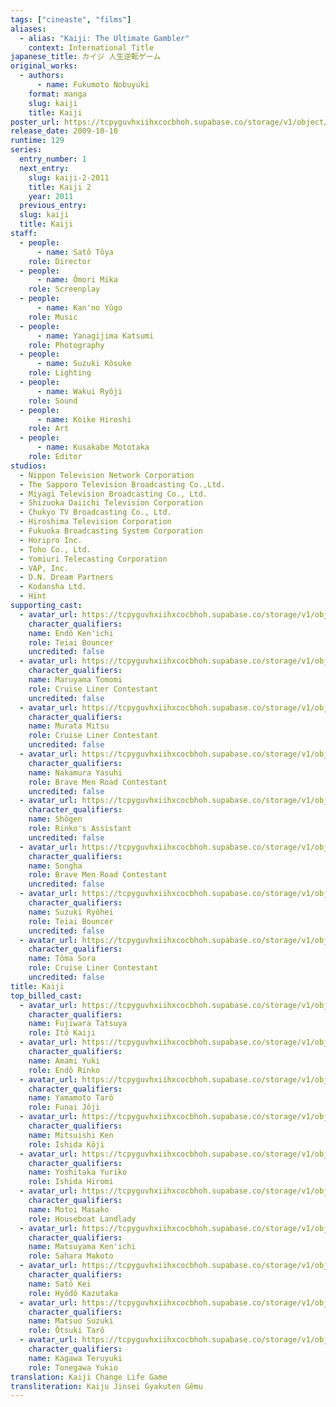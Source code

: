 ```yaml
---
tags: ["cineaste", "films"]
aliases:
  - alias: "Kaiji: The Ultimate Gambler"
    context: International Title
japanese_title: カイジ 人生逆転ゲーム
original_works:
  - authors:
      - name: Fukumoto Nobuyuki
    format: manga
    slug: kaiji
    title: Kaiji
poster_url: https://tcpyguvhxiihxcocbhoh.supabase.co/storage/v1/object/public/godzilla-cineaste-public/content/films/kaiji-2009/posters/kaiji-2009.jpg
release_date: 2009-10-10
runtime: 129
series:
  entry_number: 1
  next_entry:
    slug: kaiji-2-2011
    title: Kaiji 2
    year: 2011
  previous_entry:
  slug: kaiji
  title: Kaiji
staff:
  - people:
      - name: Satô Tôya
    role: Director
  - people:
      - name: Ômori Mika
    role: Screenplay
  - people:
      - name: Kan'no Yûgo
    role: Music
  - people:
      - name: Yanagijima Katsumi
    role: Photography
  - people:
      - name: Suzuki Kôsuke
    role: Lighting
  - people:
      - name: Wakui Ryôji
    role: Sound
  - people:
      - name: Koike Hiroshi
    role: Art
  - people:
      - name: Kusakabe Mototaka
    role: Editor
studios:
  - Nippon Television Network Corporation
  - The Sapporo Television Broadcasting Co.,Ltd.
  - Miyagi Television Broadcasting Co., Ltd.
  - Shizuoka Daiichi Television Corporation
  - Chukyo TV Broadcasting Co., Ltd.
  - Hiroshima Television Corporation
  - Fukuoka Broadcasting System Corporation
  - Horipro Inc.
  - Toho Co., Ltd.
  - Yomiuri Telecasting Corporation
  - VAP, Inc.
  - D.N. Dream Partners
  - Kodansha Ltd.
  - Hint
supporting_cast:
  - avatar_url: https://tcpyguvhxiihxcocbhoh.supabase.co/storage/v1/object/public/godzilla-cineaste-public/content/films/kaiji-2009/cast-avatars/kenichi-endo-0.jpg
    character_qualifiers:
    name: Endô Ken'ichi
    role: Teiai Bouncer
    uncredited: false
  - avatar_url: https://tcpyguvhxiihxcocbhoh.supabase.co/storage/v1/object/public/godzilla-cineaste-public/content/films/kaiji-2009/cast-avatars/tomomi-maruyama-0.jpg
    character_qualifiers:
    name: Maruyama Tomomi
    role: Cruise Liner Contestant
    uncredited: false
  - avatar_url: https://tcpyguvhxiihxcocbhoh.supabase.co/storage/v1/object/public/godzilla-cineaste-public/content/films/kaiji-2009/cast-avatars/mitsu-murata-0.jpg
    character_qualifiers:
    name: Murata Mitsu
    role: Cruise Liner Contestant
    uncredited: false
  - avatar_url: https://tcpyguvhxiihxcocbhoh.supabase.co/storage/v1/object/public/godzilla-cineaste-public/content/films/kaiji-2009/cast-avatars/yasuhi-nakamura-0.jpg
    character_qualifiers:
    name: Nakamura Yasuhi
    role: Brave Men Road Contestant
    uncredited: false
  - avatar_url: https://tcpyguvhxiihxcocbhoh.supabase.co/storage/v1/object/public/godzilla-cineaste-public/content/films/kaiji-2009/cast-avatars/shogen-0.jpg
    character_qualifiers:
    name: Shôgen
    role: Rinko's Assistant
    uncredited: false
  - avatar_url: https://tcpyguvhxiihxcocbhoh.supabase.co/storage/v1/object/public/godzilla-cineaste-public/content/films/kaiji-2009/cast-avatars/songha-0.jpg
    character_qualifiers:
    name: Songha
    role: Brave Men Road Contestant
    uncredited: false
  - avatar_url: https://tcpyguvhxiihxcocbhoh.supabase.co/storage/v1/object/public/godzilla-cineaste-public/content/films/kaiji-2009/cast-avatars/ryohei-suzuki-0.jpg
    character_qualifiers:
    name: Suzuki Ryôhei
    role: Teiai Bouncer
    uncredited: false
  - avatar_url: https://tcpyguvhxiihxcocbhoh.supabase.co/storage/v1/object/public/godzilla-cineaste-public/content/films/kaiji-2009/cast-avatars/sora-toma-0.jpg
    character_qualifiers:
    name: Tôma Sora
    role: Cruise Liner Contestant
    uncredited: false
title: Kaiji
top_billed_cast:
  - avatar_url: https://tcpyguvhxiihxcocbhoh.supabase.co/storage/v1/object/public/godzilla-cineaste-public/content/films/kaiji-2009/cast-avatars/tatsuya-fujiwara-0.jpg
    character_qualifiers:
    name: Fujiwara Tatsuya
    role: Itô Kaiji
  - avatar_url: https://tcpyguvhxiihxcocbhoh.supabase.co/storage/v1/object/public/godzilla-cineaste-public/content/films/kaiji-2009/cast-avatars/yuki-amami-0.jpg
    character_qualifiers:
    name: Amami Yuki
    role: Endô Rinko
  - avatar_url: https://tcpyguvhxiihxcocbhoh.supabase.co/storage/v1/object/public/godzilla-cineaste-public/content/films/kaiji-2009/cast-avatars/taro-yamamoto-0.jpg
    character_qualifiers:
    name: Yamamoto Tarô
    role: Funai Jôji
  - avatar_url: https://tcpyguvhxiihxcocbhoh.supabase.co/storage/v1/object/public/godzilla-cineaste-public/content/films/kaiji-2009/cast-avatars/ken-mitsuishi-0.jpg
    character_qualifiers:
    name: Mitsuishi Ken
    role: Ishida Kôji
  - avatar_url: https://tcpyguvhxiihxcocbhoh.supabase.co/storage/v1/object/public/godzilla-cineaste-public/content/films/kaiji-2009/cast-avatars/yuriko-yoshitaka-0.jpg
    character_qualifiers:
    name: Yoshitaka Yuriko
    role: Ishida Hiromi
  - avatar_url: https://tcpyguvhxiihxcocbhoh.supabase.co/storage/v1/object/public/godzilla-cineaste-public/content/films/kaiji-2009/cast-avatars/masako-motoi-0.jpg
    character_qualifiers:
    name: Motoi Masako
    role: Houseboat Landlady
  - avatar_url: https://tcpyguvhxiihxcocbhoh.supabase.co/storage/v1/object/public/godzilla-cineaste-public/content/films/kaiji-2009/cast-avatars/kenichi-matsuyama-0.jpg
    character_qualifiers:
    name: Matsuyama Ken'ichi
    role: Sahara Makoto
  - avatar_url: https://tcpyguvhxiihxcocbhoh.supabase.co/storage/v1/object/public/godzilla-cineaste-public/content/films/kaiji-2009/cast-avatars/kei-sato-0.jpg
    character_qualifiers:
    name: Satô Kei
    role: Hyôdô Kazutaka
  - avatar_url: https://tcpyguvhxiihxcocbhoh.supabase.co/storage/v1/object/public/godzilla-cineaste-public/content/films/kaiji-2009/cast-avatars/suzuki-matsuo-0.jpg
    character_qualifiers:
    name: Matsuo Suzuki
    role: Ôtsuki Tarô
  - avatar_url: https://tcpyguvhxiihxcocbhoh.supabase.co/storage/v1/object/public/godzilla-cineaste-public/content/films/kaiji-2009/cast-avatars/teruyuki-kagawa-0.jpg
    character_qualifiers:
    name: Kagawa Teruyuki
    role: Tonegawa Yukio
translation: Kaiji Change Life Game
transliteration: Kaiju Jinsei Gyakuten Gêmu
---
```

